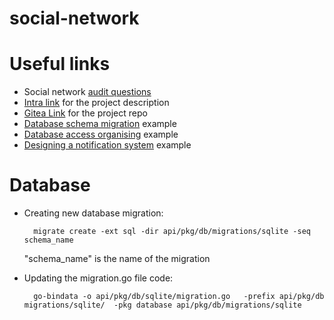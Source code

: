 # social-network


# Useful links

* Social network [audit questions](https://github.com/01-edu/public/tree/master/subjects/social-network)
* [Intra link](https://01.kood.tech/intra/johvi/div-01/social-network?event=28) for the project description
* [Gitea Link](https://01.kood.tech/git/Jollyroger/social-network) for the project repo
* [Database schema migration](https://engineering.qubecinema.com/2019/09/20/sqlite-database-schema-migration-using-golang.html) example
* [Database access organising](https://www.alexedwards.net/blog/organising-database-access) example
* [Designing a notification system](https://tannguyenit95.medium.com/designing-a-notification-system-1da83ca971bc) example


# Database
* Creating new database migration: <br/>

        migrate create -ext sql -dir api/pkg/db/migrations/sqlite -seq schema_name

    "schema_name" is the name of the migration
* Updating the migration.go file code:

        go-bindata -o api/pkg/db/sqlite/migration.go   -prefix api/pkg/db migrations/sqlite/  -pkg database api/pkg/db/migrations/sqlite